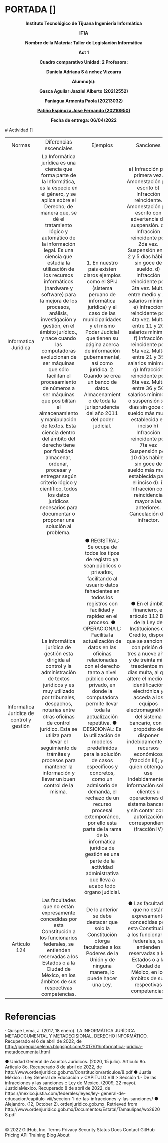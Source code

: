 # PORTADA []
<p align="center">
    <strong>Instituto Tecnológico de Tijuana Ingeniería Informática</strong>
</p>
<p align="center">
    <strong>IF1A</strong>
</p>
<p align="center">
    <strong></strong>
</p>
<p align="center">
    <strong>Nombre de la Materia: Taller de Legislación Informática</strong>
</p>
<p align="center">
    <strong></strong>
</p>
<p align="center">
    <strong>Act 1</strong>
</p>
<p align="center">
    <strong>Cuadro comparativo Unidad: 2 Profesora:</strong>
</p>
<p align="center">
    <strong>Daniela Adriana S</strong>
    <strong>á</strong>
    <strong>nchez Vizcarra</strong>
</p>
<p align="center">
    <strong></strong>
</p>
<p align="center">
    <strong>Alumno(s):</strong>
</p>
<p align="center">
    <strong>Gasca Aguilar Jaaziel Alberto (20212552) </strong>
</p>
<p align="center">
    <strong>Paniagua Armenta Paola (20213032) </strong>
</p>
<p align="center">
    <strong><u>Patiño Espinoza Jose Fernando (20210950)</u></strong>
</p>
<p align="center">
    <strong></strong>
</p>
<p align="center">
    <strong>Fecha de entrega: 06/04/2022</strong>
</p>
# Actividad []
<table style="width: 100%; text-align: center;">
  <tr>
    <td style="width: 50%;">Normas</td>
    <td style="width: 50%;">Diferencias escenciales</td>
    <td style="width: 50%;">Ejemplos</td>
    <td style="width: 50%;">Sanciones</td>
  </tr>
  <tr>
    <td style="width: 50%; ">Informatica Juridica </td>
    <td style="width: 50%; ">
La Informática jurídica es una ciencia que forma parte de la Informática, es la especie en el género, y se aplica sobre el Derecho; de manera que, se dé el tratamiento lógico y automático de la información legal. Es una ciencia que estudia la utilización de los recursos informáticos (hardware y software) para la mejora de los procesos, análisis, investigación y gestión, en el ámbito jurídico., y nace cuando las computadoras evolucionan de ser máquinas que sólo facilitan el procesamiento de números a ser máquinas que posibilitan el almacenamiento y manipulación de textos. Esta ciencia dentro del ámbito del derecho tiene por finalidad almacenar, ordenar, procesar y entregar según criterio lógico y científico, todos los datos jurídicos necesarios para documentar o proponer una solución al problema. </td>
<td>
1.	En nuestro país existen claros ejemplos como el SPIJ 
(sistema peruano de informática jurídica) y el caso de las municipalidades y el mismo Poder Judicial que tienen su página acerca de información gubernamental, así como jurídica.
 2. Cuando se crea un banco de datos. Almacenamient o de toda la jurisprudencia del año 2011 del poder judicial.
</td>
<td>
a) Infracción por primera vez. Amonestación por escrito 
b) Infracción reincidente. Amonestación por escrito con advertencia de suspensión. 
c) Infracción reincidente por 2da vez. Suspensión entre 2 y 5 días hábiles sin goce de sueldo. 
d) Infracción reincidente por 3ta vez. Multa entre medio y 10 salarios mínimos 
e) Infracción reincidente por 4ta vez. Multa entre 11 y 20 salarios mínimos 
f) Infracción reincidente por 5ta vez. Multa entre 21 y 35 salarios mínimos.
 g) Infracción reincidente por 6ta vez. Multa entre 36 y 50 salarios mínimos/ o suspensión x 5 días sin goce de sueldo más multa establecida en inciso 
 h) Infracción reincidente por 7ta vez Suspensión por 10 días hábiles sin goce de sueldo más multa establecida para el inciso d). 
i) Infracción con reincidencia mayor a las anteriores. Cancelación del infractor.
</td>
    
  </tr>
  <tr>
    <td style="width: 50%; ">Informatica Juridica de control y gestión </td>
    <td>
La informática jurídica de gestión esta dirigida al control y la administración de textos jurídicos y es muy utilizado por tribunales, despachos, notarias entre otras oficinas de control jurídico. Esta se utiliza para llevar el seguimiento de trámites y procesos para mantener la información y llevar un buen control de la misma.
</td>
<td>
● REGISTRAL: Se ocupa de todos los tipos de registro ya sean públicos o privados, facilitando al usuario datos fehacientes en todos los registros con facilidad y rapidez en el proceso. 
● OPERACIONA L: Facilita la actualización de datos en las oficinas relacionadas con el derecho tanto a nivel público como privado, en donde la computadora permite llevar toda la actualización repetitiva. 
● DESICIONAL: Es la utilización de modelos predefinidos para la solución de casos específicos y concretos, como un admisorio de demanda, el rechazo de un recurso procesal extemporáneo, por ello esta parte de la rama de la informática jurídica de gestión es una parte de la actividad administrativa que lleva a acabo todo órgano judicial.
</td>
<td>
● En el ámbito financiero, el artículo 112 Bis de la Ley de Instituciones de Crédito, dispone que se sancionará con prisión de tres a nueve años y de treinta mil a trescientos mil días multa, al que altere el medio de identificación electrónica y acceda a los equipos electromagnéticos del sistema bancario, con el propósito de disponer indebidamente de recursos económicos (fracción III); y a quien obtenga o use indebidamente la información sobre clientes u operaciones del sistema bancario, y sin contar con la autorización correspondiente (fracción IV)
</td>
  </tr>
  <tr>
    <td style="width: 50%; ">Articulo 124</td>
    <td>
Las facultades que no están expresamente concedidas por esta Constitución a los funcionarios federales, se entienden reservadas a los Estados o a la Ciudad de México, en los ámbitos de sus respectivas competencias.
</td>
<td>
De lo anterior se debe destacar que solo la Constitución otorga facultades a los Poderes de la Unión y de ninguna manera, lo puede hacer una Ley.
</td>
<td>
● Las facultades que no están expresamente concedidas por esta Constitución a los funcionarios federales, se entienden reservadas a los Estados o a la Ciudad de México, en los ámbitos de sus respectivas competencias.
  </tr>
</table>

            
# Referencias
<p>
    · Quispe Lema, J. (2017, 18 enero). LA INFORMÁTICA JURÍDICA METADOCUMENTAL
    Y METADECISIONAL. DERECHO INFORMÁTICO. Recuperado el 6 de abril de 2022, de
    <a  href = "http://jorgequispelema.blogspot.com/2017/01/informatica-juridica-" >
        http://jorgequispelema.blogspot.com/2017/01/informatica-juridica-
    </a>
    metadocumental.html
</p> 
<p> 
● Unidad General de Asuntos Juridicos. (2020, 15 julio). Articulo 8o. Articulo 8o.
Recuperado 8 de abril de 2022, de
http://www.ordenjuridico.gob.mx/Constitucion/articulos/8.pdf
● Justia México :: Ley General de Educación &gt; CAPITULO VIII &gt; Sección 1.- De las
infracciones y las sanciones :: Ley de Mexico. (2009, 22 mayo). JusticiaMexico.
Recuperado 8 de abril de 2022, de https://mexico.justia.com/federales/leyes/ley-
general-de-educacion/capitulo-viii/seccion-1-de-las-infracciones-y-las-sanciones/
● Alejandro. (12, October 2). ordenjuridico.gob.mx. Retrieved from
http://www.ordenjuridico.gob.mx/Documentos/Estatal/Tamaulipas/wo26208.pdf
</p> 
<br/>
© 2022 GitHub, Inc.
Terms
Privacy
Security
Status
Docs
Contact GitHub
Pricing
API
Training
Blog
About
